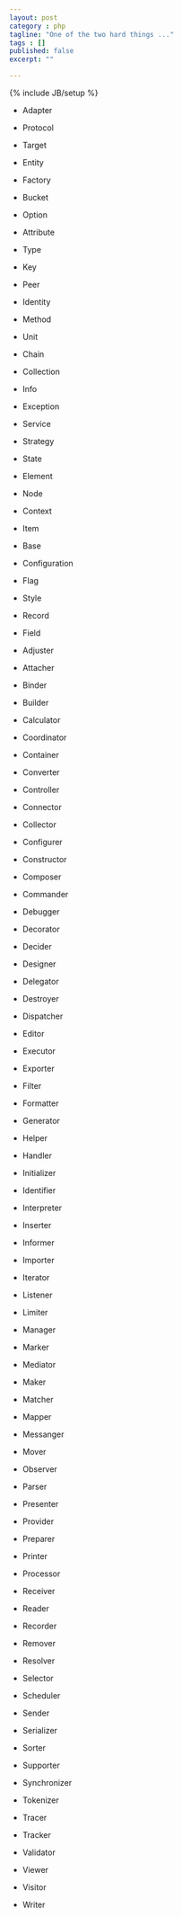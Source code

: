 ```yaml
---
layout: post
category : php
tagline: "One of the two hard things ..."
tags : []
published: false
excerpt: ""

---
```

{% include JB/setup %}

* Adapter
* Protocol
* Target
* Entity
* Factory
* Bucket
* Option
* Attribute
* Type
* Key
* Peer
* Identity
* Method
* Unit
* Chain
* Collection
* Info
* Exception
* Service
* Strategy
* State
* Element
* Node
* Context
* Item
* Base
* Configuration
* Flag
* Style
* Record
* Field


* Adjuster
* Attacher
* Binder
* Builder
* Calculator
* Coordinator
* Container
* Converter
* Controller
* Connector
* Collector
* Configurer
* Constructor
* Composer
* Commander
* Debugger
* Decorator
* Decider
* Designer
* Delegator
* Destroyer
* Dispatcher
* Editor
* Executor
* Exporter
* Filter
* Formatter
* Generator
* Helper
* Handler
* Initializer
* Identifier
* Interpreter
* Inserter
* Informer
* Importer
* Iterator
* Listener
* Limiter
* Manager
* Marker
* Mediator
* Maker
* Matcher
* Mapper
* Messanger
* Mover
* Observer
* Parser
* Presenter
* Provider
* Preparer
* Printer
* Processor
* Receiver
* Reader
* Recorder
* Remover
* Resolver
* Selector
* Scheduler
* Sender
* Serializer
* Sorter
* Supporter
* Synchronizer
* Tokenizer
* Tracer
* Tracker
* Validator
* Viewer
* Visitor
* Writer
